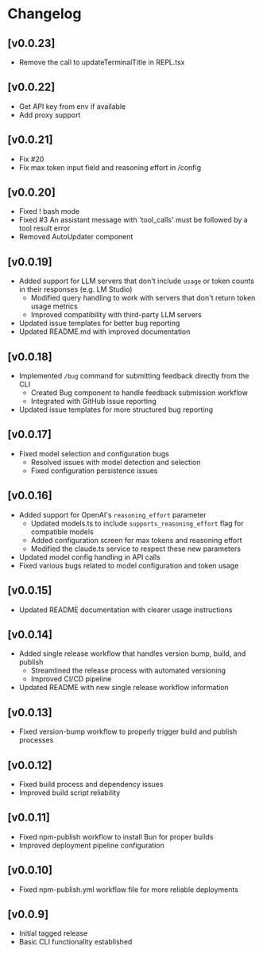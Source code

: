 # Changelog

## [v0.0.23]
- Remove the call to updateTerminalTitle in REPL.tsx

## [v0.0.22]
- Get API key from env if available
- Add proxy support

## [v0.0.21]
- Fix #20
- Fix max token input field and reasoning effort in /config

## [v0.0.20]
- Fixed ! bash mode
- Fixed #3 An assistant message with 'tool_calls' must be followed by a tool result error
- Removed AutoUpdater component

## [v0.0.19]
- Added support for LLM servers that don't include `usage` or token counts in their responses (e.g. LM Studio)
  - Modified query handling to work with servers that don't return token usage metrics
  - Improved compatibility with third-party LLM servers
- Updated issue templates for better bug reporting
- Updated README.md with improved documentation

## [v0.0.18]
- Implemented `/bug` command for submitting feedback directly from the CLI
  - Created Bug component to handle feedback submission workflow
  - Integrated with GitHub issue reporting
- Updated issue templates for more structured bug reporting

## [v0.0.17]
- Fixed model selection and configuration bugs
  - Resolved issues with model detection and selection
  - Fixed configuration persistence issues

## [v0.0.16]
- Added support for OpenAI's `reasoning_effort` parameter
  - Updated models.ts to include `supports_reasoning_effort` flag for compatible models
  - Added configuration screen for max tokens and reasoning effort
  - Modified the claude.ts service to respect these new parameters
- Updated model config handling in API calls
- Fixed various bugs related to model configuration and token usage

## [v0.0.15]
- Updated README documentation with clearer usage instructions

## [v0.0.14]
- Added single release workflow that handles version bump, build, and publish
  - Streamlined the release process with automated versioning
  - Improved CI/CD pipeline
- Updated README with new single release workflow information

## [v0.0.13]
- Fixed version-bump workflow to properly trigger build and publish processes

## [v0.0.12]
- Fixed build process and dependency issues
- Improved build script reliability

## [v0.0.11]
- Fixed npm-publish workflow to install Bun for proper builds
- Improved deployment pipeline configuration

## [v0.0.10]
- Fixed npm-publish.yml workflow file for more reliable deployments

## [v0.0.9]
- Initial tagged release
- Basic CLI functionality established
